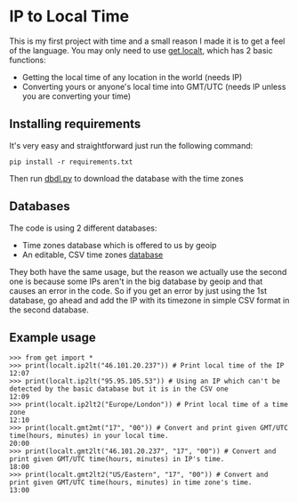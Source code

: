 # IP to Local Time

This is my first project with time and a small reason I made it is to get a feel
of the language.
You may only need to use [get.localt](http://github.com/StamKaly/ip-to-local-time/blob/master/get/localt.py), which has 2 basic functions:
* Getting the local time of any location in the world (needs IP)
* Converting yours or anyone's local time into GMT/UTC (needs IP unless you are converting your time)


## Installing requirements

It's very easy and straightforward just run the following command:
```
pip install -r requirements.txt
```
Then run [dbdl.py](http://github.com/StamKaly/ip-to-local-time/blob/master/dbdl.py) to download the database with the time zones


## Databases

The code is using 2 different databases:
* Time zones database which is offered to us by geoip
* An editable, CSV time zones [database](http://github.com/StamKaly/ip-to-local-time/blob/master/get/ip-timezone/ip-timezone.csv)

They both have the same usage, but the reason we actually use the second one is because
some IPs aren't in the big database by geoip and that causes an error in the code. 
So if you get an error by just using the 1st database, go ahead and add the IP with its
timezone in simple CSV format in the second database.


## Example usage

```
>>> from get import *
>>> print(localt.ip2lt("46.101.20.237")) # Print local time of the IP
12:07
>>> print(localt.ip2lt("95.95.105.53")) # Using an IP which can't be detected by the basic database but it is in the CSV one
12:09
>>> print(localt.ip2lt2("Europe/London")) # Print local time of a time zone
12:10
>>> print(localt.gmt2mt("17", "00")) # Convert and print given GMT/UTC time(hours, minutes) in your local time.
20:00
>>> print(localt.gmt2lt("46.101.20.237", "17", "00")) # Convert and print given GMT/UTC time(hours, minutes) in IP's time.
18:00
>>> print(localt.gmt2lt2("US/Eastern", "17", "00")) # Convert and print given GMT/UTC time(hours, minutes) in time zone's time.
13:00
```
